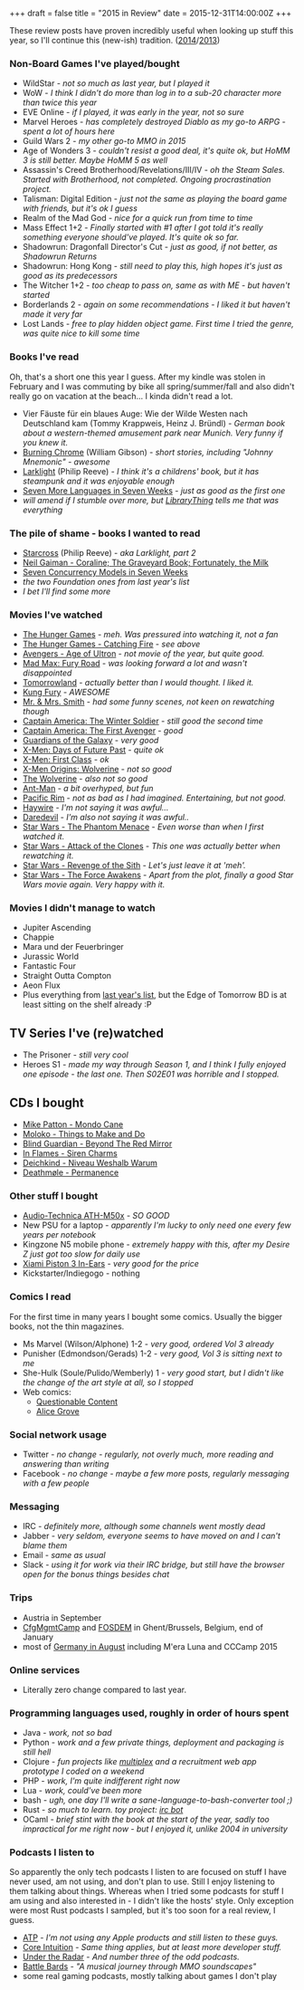 +++
draft = false
title = "2015 in Review"
date = 2015-12-31T14:00:00Z
+++

These review posts have proven incredibly useful when looking up stuff this year, so I'll continue this (new-ish) tradition.
 ([2014](/blog/2014/2014-in-review/)/[2013](/blog/2014/2013-in-review/))


### Non-Board Games I've played/bought

  * WildStar - *not so much as last year, but I played it*
  * WoW - *I think I didn't do more than log in to a sub-20 character more than twice this year*
  * EVE Online - *if I played, it was early in the year, not so sure*
  * Marvel Heroes - *has completely destroyed Diablo as my go-to ARPG - spent a lot of hours here*
  * Guild Wars 2 - *my other go-to MMO in 2015*
  * Age of Wonders 3 - *couldn't resist a good deal, it's quite ok, but HoMM 3 is still better. Maybe HoMM 5 as well*
  * Assassin's Creed Brotherhood/Revelations/III/IV - *oh the Steam Sales. Started with Brotherhood, not completed. Ongoing procrastination project.*
  * Talisman: Digital Edition - *just not the same as playing the board game with friends, but it's ok I guess*
  * Realm of the Mad God - *nice for a quick run from time to time*
  * Mass Effect 1+2 - *Finally started with #1 after I got told it's really something everyone should've played. It's quite ok so far.*
  * Shadowrun: Dragonfall Director's Cut - *just as good, if not better, as Shadowrun Returns*
  * Shadowrun: Hong Kong - *still need to play this, high hopes it's just as good as its predecessors*
  * The Witcher 1+2 - *too cheap to pass on, same as with ME - but haven't started*
  * Borderlands 2 - *again on some recommendations - I liked it but haven't made it very far*
  * Lost Lands - *free to play hidden object game. First time I tried the genre, was quite nice to kill some time*


### Books I've read

Oh, that's a short one this year I guess. After my kindle was stolen in February and I was
commuting by bike all spring/summer/fall and also didn't really go on vacation at the beach...
I kinda didn't read a lot.

  * Vier Fäuste für ein blaues Auge: Wie der Wilde Westen nach Deutschland kam (Tommy Krappweis, Heinz J. Bründl) - *German book about a western-themed amusement park near Munich. Very funny if you knew it.*
  * [Burning Chrome](https://www.amazon.de/dp/0060539828) (William Gibson) - *short stories, including "Johnny Mnemonic" - awesome*
  * [Larklight](https://www.amazon.de/dp/1408800608/) (Philip Reeve) - *I think it's a childrens' book, but it has steampunk and it was enjoyable enough*
  * [Seven More Languages in Seven Weeks](https://www.amazon.de/dp/1941222153/) - *just as good as the first one*
  * *will amend if I stumble over more, but [LibraryThing](http://www.librarything.com/) tells me that was everything*


### The pile of shame - books I wanted to read

  * [Starcross](https://www.amazon.de/dp/1599901218/) (Philip Reeve) - *aka Larklight, part 2*
  * [Neil Gaiman - Coraline; The Graveyard Book; Fortunately, the Milk](https://www.amazon.de/gp/product/0062379828/)
  * [Seven Concurrency Models in Seven Weeks](https://www.amazon.de/dp/1937785653)
  * *the two Foundation ones from last year's list*
  * *I bet I'll find some more*


### Movies I've watched

  * [The Hunger Games](http://www.imdb.com/title/tt1392170/) - *meh. Was pressured into watching it, not a fan*
  * [The Hunger Games - Catching Fire](http://www.imdb.com/title/tt1951264/) -  *see above*
  * [Avengers - Age of Ultron](http://www.imdb.com/title/tt2395427/) - *not movie of the year, but quite good.*
  * [Mad Max: Fury Road](http://www.imdb.com/title/tt1392190/) - *was looking forward a lot and wasn't disappointed*
  * [Tomorrowland](http://www.imdb.com/title/tt1964418/) - *actually better than I would thought. I liked it.*
  * [Kung Fury](http://www.imdb.com/title/tt3472226/) - *AWESOME*
  * [Mr. & Mrs. Smith](http://www.imdb.com/title/tt0356910/) - *had some funny scenes, not keen on rewatching though*
  * [Captain America: The Winter Soldier](http://www.imdb.com/title/tt1843866/) - *still good the second time*
  * [Captain America: The First Avenger](http://www.imdb.com/title/tt0458339/) - *good*
  * [Guardians of the Galaxy](http://www.imdb.com/title/tt2015381/) - *very good*
  * [X-Men: Days of Future Past](http://www.imdb.com/title/tt1877832/) - *quite ok*
  * [X-Men: First Class](http://www.imdb.com/title/tt1270798/) - *ok*
  * [X-Men Origins: Wolverine](http://www.imdb.com/title/tt0458525/) - *not so good*
  * [The Wolverine](http://www.imdb.com/title/tt1430132/) - *also not so good*
  * [Ant-Man](http://www.imdb.com/title/tt0478970) - *a bit overhyped, but fun*
  * [Pacific Rim](http://www.imdb.com/title/tt1663662/) - *not as bad as I had imagined. Entertaining, but not good.*
  * [Haywire](http://www.imdb.com/title/tt1506999/) - *I'm not saying it was awful...*
  * [Daredevil](http://www.imdb.com/title/tt0287978/) - *I'm also not saying it was awful..*
  * [Star Wars - The Phantom Menace](http://www.imdb.com/title/tt0120915/) - *Even worse than when I first watched it.*
  * [Star Wars - Attack of the Clones](http://www.imdb.com/title/tt0121765/) - *This one was actually better when rewatching it.*
  * [Star Wars - Revenge of the Sith](http://www.imdb.com/title/tt0121766/) - *Let's just leave it at 'meh'.*
  * [Star Wars - The Force Awakens](http://www.imdb.com/title/tt2488496/) - *Apart from the plot, finally a good Star Wars movie again. Very happy with it.*


### Movies I didn't manage to watch

  * Jupiter Ascending
  * Chappie
  * Mara und der Feuerbringer
  * Jurassic World
  * Fantastic Four
  * Straight Outta Compton
  * Aeon Flux
  * Plus everything from [last year's list](/blog/2014/2014-in-review/), but the Edge of Tomorrow BD is at least sitting on the shelf already :P


## TV Series I've (re)watched

  * The Prisoner - *still very cool*
  * Heroes S1 - *made my way through Season 1, and I think I fully enjoyed one episode - the last one. Then S02E01 was horrible and I stopped.*


## CDs I bought

  * [Mike Patton - Mondo Cane](https://www.amazon.de/gp/product/B003D121IM/)
  * [Moloko - Things to Make and Do](https://www.amazon.de/gp/product/B00004RIV4/)
  * [Blind Guardian - Beyond The Red Mirror](https://www.amazon.de/gp/product/B00PG8ZWPE/)
  * [In Flames - Siren Charms](https://www.amazon.de/gp/product/B00KRT3C04/)
  * [Deichkind - Niveau Weshalb Warum](https://www.amazon.de/gp/product/B00QGWM47I/)
  * [Deathmøle - Permanence](https://www.kickstarter.com/projects/168734274/permanence-the-new-album-by-deathmle/)


### Other stuff I bought

 * [Audio-Technica ATH-M50x](https://www.amazon.de/gp/product/B00HVLUR86/) - *SO GOOD*
 * New PSU for a laptop - *apparently I'm lucky to only need one every few years per notebook*
 * Kingzone N5 mobile phone - *extremely happy with this, after my Desire Z just got too slow for daily use*
 * [Xiami Piston 3 In-Ears](http://www.banggood.com/Original-Xiaomi-Piston-3-Reddot-Design-Headphones-For-Smartphone-p-971961.html) - *very good for the price*
 * Kickstarter/Indiegogo - nothing

### Comics I read

For the first time in many years I bought some comics. Usually the bigger books, not the thin magazines.

  * Ms Marvel (Wilson/Alphone) 1-2 - *very good, ordered Vol 3 already*
  * Punisher (Edmondson/Gerads) 1-2 - *very good, Vol 3 is sitting next to me*
  * She-Hulk (Soule/Pulido/Wemberly) 1 - *very good start, but I didn't like the change of the art style at all, so I stopped*
  * Web comics:
    * [Questionable Content](http://questionablecontent.net/)
    * [Alice Grove](http://www.alicegrove.com/)


### Social network usage

  * Twitter - *no change - regularly, not overly much, more reading and answering than writing*
  * Facebook - *no change - maybe a few more posts, regularly messaging with a few people*


### Messaging

  * IRC - *definitely more, although some channels went mostly dead*
  * Jabber - *very seldom, everyone seems to have moved on and I can't blame them*
  * Email - *same as usual*
  * Slack - *using it for work via their IRC bridge, but still have the browser open for the bonus things besides chat*


### Trips

  * Austria in September
  * [CfgMgmtCamp](http://www.cfgmgmtcamp.eu) and [FOSDEM](http://www.fosdem.org) in Ghent/Brussels, Belgium, end of January
  * most of [Germany in August](/blog/2015/travel-road-trip/) including M'era Luna and CCCamp 2015


### Online services

  * Literally zero change compared to last year.


### Programming languages used, roughly in order of hours spent

  * Java - *work, not so bad*
  * Python - *work and a few private things, deployment and packaging is still hell*
  * Clojure - *fun projects like [multiplex](https://github.com/winks/multiplex) and a recruitment web app prototype I coded on a weekend*
  * PHP - *work, I'm quite indifferent right now*
  * Lua - *work, could've been more*
  * bash - *ugh, one day I'll write a sane-language-to-bash-converter tool ;)*
  * Rust - *so much to learn. toy project: [irc bot](https://github.com/winks/cerith)*
  * OCaml - *brief stint with the book at the start of the year, sadly too impractical for me right now - but I enjoyed it, unlike 2004 in university*


### Podcasts I listen to

So apparently the only tech podcasts I listen to are focused on stuff I have never used,
am not using, and don't plan to use. Still I enjoy listening to them talking about things.
Whereas when I tried some podcasts for stuff I am using and also interested in - I didn't like
the hosts' style. Only exception were most Rust podcasts I sampled, but it's too soon for a
real review, I guess.

  * [ATP](http://atp.fm/) - *I'm not using any Apple products and still listen to these guys.*
  * [Core Intuition](http://www.coreint.org/) - *Same thing applies, but at least more developer stuff.*
  * [Under the Radar](https://www.relay.fm/radar) - *And number three of the odd podcasts.*
  * [Battle Bards](http://battlebards.libsyn.com/) - *"A musical journey through MMO soundscapes"*
  * some real gaming podcasts, mostly talking about games I don't play

